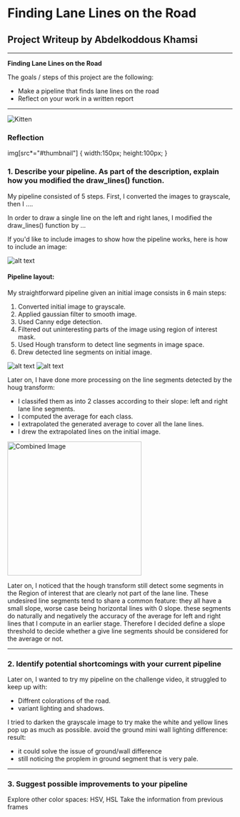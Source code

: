 # **Finding Lane Lines on the Road** 

## Project Writeup by Abdelkoddous Khamsi

---

**Finding Lane Lines on the Road**

The goals / steps of this project are the following:
* Make a pipeline that finds lane lines on the road
* Reflect on your work in a written report 


[//]: # (Image References)

[image1]: ./examples/grayscale.jpg "Grayscale"
[image2Test]: ./test_images/solidYellowCurve.jpg "image title ??"
[image3Test]: ./test_images/solidWhiteRight.jpg "some title"
---
![Kitten](./examples/grayscale.jpg#thumbnail)

### Reflection
img[src*="#thumbnail"] {
   width:150px;
   height:100px;
}
### 1. Describe your pipeline. As part of the description, explain how you modified the draw_lines() function.

My pipeline consisted of 5 steps. First, I converted the images to grayscale, then I .... 

In order to draw a single line on the left and right lanes, I modified the draw_lines() function by ...

If you'd like to include images to show how the pipeline works, here is how to include an image: 

![alt text][image1]

#### Pipeline layout:
My straightforward pipeline given an initial image consists in 6 main steps:
1. Converted initial image to grayscale.
2. Applied gaussian filter to smooth image.
3. Used Canny edge detection.
4. Filtered out uninteresting parts of the image using region of interest mask.
5. Used Hough transform to detect line segments in image space.
6. Drew detected line segments on initial image.

![alt text][image2Test]
![alt text][image3Test]

Later on, I have done more processing on the line segments detected by the houg transform:
* I classifed them as into 2 classes according to their slope: left and right lane line segments.
* I computed the average for each class.
* I extrapolated the generated average to cover all the lane lines.
* I drew the extrapolated lines on the initial image.

<img src="test_images/solidYellowCurve2.jpg" width="300" alt="Combined Image" />

Later on, I noticed that the hough transform still detect some segments in the Region of interest that are clearly not part of the lane line. These undesired line segments tend to share a common feature: they all have a small slope, worse case being horizontal lines with 0 slope. these segments do naturally and negatively the accuracy of the average for left and right lines that I compute in an earlier stage. Therefore I decided define a slope threshold to decide whether a give line segments should be considered for the average or not.

---

### 2. Identify potential shortcomings with your current pipeline


Later on, I wanted to try my pipeline on the challenge video, it struggled to keep up with:
* Diffrent colorations of the road.
* variant lighting and shadows.

I tried to darken the grayscale image to try make the white and yellow lines pop up as much as possible. avoid the ground mini wall lighting difference:
result:
* it could solve the issue of ground/wall difference
* still noticing the proplem in ground segment that is very pale.

---

### 3. Suggest possible improvements to your pipeline

Explore other color spaces: HSV, HSL
Take the information from previous frames